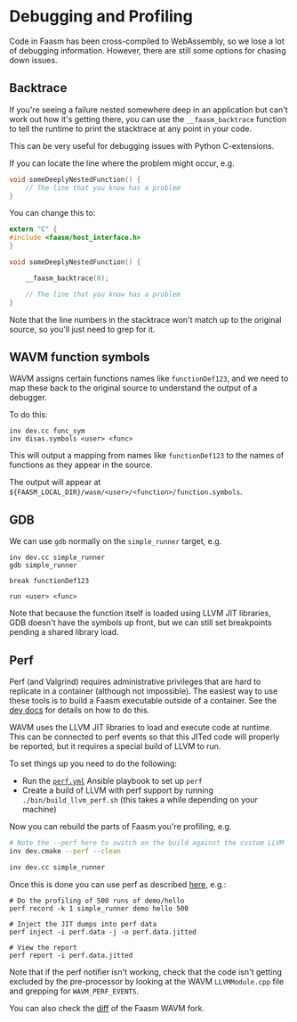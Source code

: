 # Debugging and Profiling

Code in Faasm has been cross-compiled to WebAssembly, so we lose a lot of
debugging information. However, there are still some options for chasing down
issues.

## Backtrace

If you're seeing a failure nested somewhere deep in an application but can't 
work out how it's getting there, you can use the `__faasm_backtrace` function 
to tell the runtime to print the stacktrace at any point in your code.

This can be very useful for debugging issues with Python C-extensions.

If you can locate the line where the problem might occur, e.g.

```c
void someDeeplyNestedFunction() {
    // The line that you know has a problem
}
```

You can change this to:

```c
extern "C" {
#include <faasm/host_interface.h>
}

void someDeeplyNestedFunction() {

    __faasm_backtrace(0);

    // The line that you know has a problem
}
```

Note that the line numbers in the stacktrace won't match up to the original
source, so you'll just need to grep for it.

## WAVM function symbols

WAVM assigns certain functions names like `functionDef123`, and we need to map 
these back to the original source to understand the output of a debugger.

To do this:

```
inv dev.cc func_sym
inv disas.symbols <user> <func>
```

This will output a mapping from names like `functionDef123` to the names of 
functions as they appear in the source.

The output will appear at
`${FAASM_LOCAL_DIR}/wasm/<user>/<function>/function.symbols`.

## GDB

We can use `gdb` normally on the `simple_runner` target, e.g.

```
inv dev.cc simple_runner
gdb simple_runner

break functionDef123

run <user> <func>
```

Note that because the function itself is loaded using LLVM JIT libraries, GDB 
doesn't have the symbols up front, but we can still set breakpoints pending a
shared library load.

## Perf

Perf (and Valgrind) requires administrative privileges that are hard to
replicate in a container (although not impossible). The easiest way to use these
tools is to build a Faasm executable outside of a container. See the [dev
docs](development.md) for details on how to do this.

WAVM uses the LLVM JIT libraries to load and execute code at runtime. This can
be connected to perf events so that this JITed code will properly be reported,
but it requires a special build of LLVM to run.

To set things up you need to do the following:

- Run the [`perf.yml`](../ansible/perf.yml) Ansible playbook to set up `perf`
- Create a build of LLVM with perf support by running `./bin/build_llvm_perf.sh`
  (this takes a while depending on your machine)

Now you can rebuild the parts of Faasm you're profiling, e.g.

```bash
# Note the --perf here to switch on the build against the custom LLVM
inv dev.cmake --perf --clean

inv dev.cc simple_runner
```

Once this is done you can use perf as described
[here](https://lwn.net/Articles/633846/), e.g.:

```
# Do the profiling of 500 runs of demo/hello
perf record -k 1 simple_runner demo hello 500

# Inject the JIT dumps into perf data
perf inject -i perf.data -j -o perf.data.jitted

# View the report
perf report -i perf.data.jitted
```
 
Note that if the perf notifier isn't working, check that the code isn't getting
excluded by the pre-processor by looking at the WAVM `LLVMModule.cpp` file and
grepping for `WAVM_PERF_EVENTS`.

You can also check the
[diff](https://github.com/WAVM/WAVM/compare/master...faasm:faasm) of the Faasm
WAVM fork.

